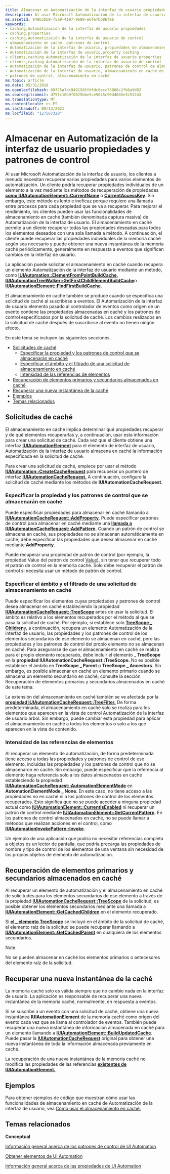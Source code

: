 ```yaml
---
title: Almacenar en Automatización de la interfaz de usuario propiedades y patrones de control
description: Al usar Microsoft Automatización de la interfaz de usuario, los clientes a menudo necesitan recuperar varias propiedades para varios elementos de automatización.
ms.assetid: 948b3bb9-75a9-4197-9680-e6fe7bb86feb
keywords:
- caching,Automatización de la interfaz de usuario propiedades
- caching,properties
- caching,Automatización de la interfaz de usuario de control
- almacenamiento en caché, patrones de control
- Automatización de la interfaz de usuario, propiedades de almacenamiento en caché
- Automatización de la interfaz de usuario,property caching
- clients,caching Automatización de la interfaz de usuario properties
- clients,caching Automatización de la interfaz de usuario de control
- Automatización de la interfaz de usuario, patrones de control de almacenamiento en caché
- Automatización de la interfaz de usuario, almacenamiento en caché de patrones de control
- patrones de control, almacenamiento en caché
ms.topic: article
ms.date: 05/31/2018
ms.openlocfilehash: 69f75a7dc9491565fdfdc0ecc73808c2fb6a9d82
ms.sourcegitcommit: d75fc10b9f0825bbe5ce5045c90d4045e3c53243
ms.translationtype: MT
ms.contentlocale: es-ES
ms.lasthandoff: 09/13/2021
ms.locfileid: "127567328"
---
```

# <a name="caching-ui-automation-properties-and-control-patterns"></a>Almacenar en Automatización de la interfaz de usuario propiedades y patrones de control

Al usar Microsoft Automatización de la interfaz de usuario, los clientes a menudo necesitan recuperar varias propiedades para varios elementos de automatización. Un cliente podría recuperar propiedades individuales de un elemento a la vez mediante los métodos de recuperación de propiedades [**como IUIAutomationElement::CurrentName**](/windows/desktop/api/UIAutomationClient/nf-uiautomationclient-iuiautomationelement-get_currentname) o [**CurrentAccessKey**](/windows/desktop/api/UIAutomationClient/nf-uiautomationclient-iuiautomationelement-get_currentaccesskey). Sin embargo, este método es lento e ineficaz porque requiere una llamada entre procesos para cada propiedad que se va a recuperar. Para mejorar el rendimiento, los clientes pueden usar las funcionalidades de almacenamiento en caché (también denominada captura masiva) de Automatización de la interfaz de usuario. El almacenamiento en caché permite a un cliente recuperar todas las propiedades deseadas para todos los elementos deseados con una sola llamada a método. A continuación, el cliente puede recuperar las propiedades individuales de la memoria caché según sea necesario y puede obtener una nueva instantánea de la memoria caché periódicamente, generalmente en respuesta a eventos que significan cambios en la interfaz de usuario.

La aplicación puede solicitar el almacenamiento en caché cuando recupera un elemento Automatización de la interfaz de usuario mediante un método, como [**IUIAutomation::ElementFromPointBuildCache,**](/windows/desktop/api/UIAutomationClient/nf-uiautomationclient-iuiautomation-elementfrompointbuildcache) [**IUIAutomationTreeWalker::GetFirstChildElementBuildCache**](/windows/desktop/api/UIAutomationClient/nf-uiautomationclient-iuiautomationtreewalker-getfirstchildelementbuildcache)o [**IUIAutomationElement::FindFirstBuildCache**](/windows/desktop/api/UIAutomationClient/nf-uiautomationclient-iuiautomationelement-findfirstbuildcache).

El almacenamiento en caché también se produce cuando se especifica una solicitud de caché al suscribirse a eventos. El Automatización de la interfaz de usuario elemento pasado al controlador de eventos como origen de un evento contiene las propiedades almacenadas en caché y los patrones de control especificados por la solicitud de caché. Los cambios realizados en la solicitud de caché después de suscribirse al evento no tienen ningún efecto.

En este tema se incluyen las siguientes secciones.

-   [Solicitudes de caché](#cache-requests)
    -   [Especificar la propiedad y los patrones de control que se almacenarán en caché](#specifying-property-and-control-patterns-to-cache)
    -   [Especificar el ámbito y el filtrado de una solicitud de almacenamiento en caché](#specifying-the-scoping-and-filtering-of-a-caching-request)
    -   [Intensidad de las referencias de elementos](#strength-of-element-references)
-   [Recuperación de elementos primarios y secundarios almacenados en caché](#retrieving-cached-children-and-parents)
-   [Recuperar una nueva instantánea de la caché](#retrieving-a-new-snapshot-of-the-cache)
-   [Ejemplos](#examples)
-   [Temas relacionados](#related-topics)

## <a name="cache-requests"></a>Solicitudes de caché

El almacenamiento en caché implica determinar qué propiedades recuperar y de qué elementos recuperarlas y, a continuación, usar esta información para crear una solicitud de caché. Cada vez que el cliente obtiene una interfaz [**IUIAutomationElement**](/windows/desktop/api/UIAutomationClient/nn-uiautomationclient-iuiautomationelement) para el elemento de interfaz de usuario, Automatización de la interfaz de usuario almacena en caché la información especificada en la solicitud de caché.

Para crear una solicitud de caché, empiece por usar el método [**IUIAutomation::CreateCacheRequest**](/windows/desktop/api/UIAutomationClient/nf-uiautomationclient-iuiautomation-createcacherequest) para recuperar un puntero de interfaz [**IUIAutomationCacheRequest.**](/windows/desktop/api/UIAutomationClient/nn-uiautomationclient-iuiautomationcacherequest) A continuación, configure la solicitud de caché mediante los métodos de **IUIAutomationCacheRequest**.

### <a name="specifying-property-and-control-patterns-to-cache"></a>Especificar la propiedad y los patrones de control que se almacenarán en caché

Puede especificar propiedades para almacenar en caché llamando a [**IUIAutomationCacheRequest::AddProperty**](/windows/desktop/api/UIAutomationClient/nf-uiautomationclient-iuiautomationcacherequest-addproperty). Puede especificar patrones de control para almacenar en caché mediante una [**llamada a IUIAutomationCacheRequest::AddPattern**](/windows/desktop/api/UIAutomationClient/nf-uiautomationclient-iuiautomationcacherequest-addpattern). Cuando un patrón de control se almacena en caché, sus propiedades no se almacenan automáticamente en caché; debe especificar las propiedades que desea almacenar en caché mediante **AddProperty**.

Puede recuperar una propiedad de patrón de control (por ejemplo, la propiedad Value del patrón de control [Value),](uiauto-implementingvalue.md) sin tener que recuperar todo el patrón de control en la memoria caché. Solo debe recuperar el patrón de control si necesita usar un método de patrón de control.

### <a name="specifying-the-scoping-and-filtering-of-a-caching-request"></a>Especificar el ámbito y el filtrado de una solicitud de almacenamiento en caché

Puede especificar los elementos cuyas propiedades y patrones de control desea almacenar en caché estableciendo la propiedad [**IUIAutomationCacheRequest::TreeScope**](/windows/desktop/api/UIAutomationClient/nf-uiautomationclient-iuiautomationcacherequest-get_treescope) antes de usar la solicitud. El ámbito es relativo a los elementos recuperados por el método al que se pasa la solicitud de caché. Por ejemplo, si establece solo [**TreeScope \_ Children**](/windows/desktop/api/UIAutomationClient/ne-uiautomationclient-treescope)y, a continuación, recupera un elemento Automatización de la interfaz de usuario, las propiedades y los patrones de control de los elementos secundarios de ese elemento se almacenan en caché, pero las propiedades y los patrones de control del propio elemento no se almacenan en caché. Para asegurarse de que el almacenamiento en caché se realiza para el propio elemento recuperado, debe incluir el elemento **\_ TreeScope** en la **propiedad IUIAutomationCacheRequest::TreeScope.** No es posible establecer el ámbito en **TreeScope \_ Parent** o **TreeScope \_ Ancestors**. Sin embargo, es posible almacenar en caché un elemento primario cuando se almacena un elemento secundario en caché; consulte la sección Recuperación de elementos primarios y secundarios almacenados en caché de este tema.

La extensión del almacenamiento en caché también se ve afectada por la [**propiedad IUIAutomationCacheRequest::TreeFilter.**](/windows/desktop/api/UIAutomationClient/nf-uiautomationclient-iuiautomationcacherequest-get_treefilter) De forma predeterminada, el almacenamiento en caché solo se realiza para los elementos que aparecen en la vista de control Automatización de la interfaz de usuario árbol. Sin embargo, puede cambiar esta propiedad para aplicar el almacenamiento en caché a todos los elementos o solo a los que aparecen en la vista de contenido.

### <a name="strength-of-element-references"></a>Intensidad de las referencias de elementos

Al recuperar un elemento de automatización, de forma predeterminada tiene acceso a todas las propiedades y patrones de control de ese elemento, incluidas las propiedades y los patrones de control que no se almacenaron en caché. Sin embargo, puede especificar que la referencia al elemento haga referencia solo a los datos almacenados en caché estableciendo la propiedad [**IUIAutomationCacheRequest::AutomationElementMode**](/windows/desktop/api/UIAutomationClient/nf-uiautomationclient-iuiautomationcacherequest-get_automationelementmode) en **AutomationElementMode \_ None**. En este caso, no tiene acceso a las propiedades no en caché ni a los patrones de control de los elementos recuperados. Esto significa que no se puede acceder a ninguna propiedad actual como [**IUIAutomationElement::CurrentIsEnabled**](/windows/desktop/api/UIAutomationClient/nf-uiautomationclient-iuiautomationelement-get_currentisenabled) ni recuperar un patrón de control mediante [**IUIAutomationElement::GetCurrentPattern**](/windows/desktop/api/UIAutomationClient/nf-uiautomationclient-iuiautomationelement-getcurrentpattern). En los patrones de control almacenados en caché, no se puede llamar a métodos que realizan acciones en el control, como [**IUIAutomationInvokePattern::Invoke**](/windows/desktop/api/UIAutomationClient/nf-uiautomationclient-iuiautomationinvokepattern-invoke).

Un ejemplo de una aplicación que podría no necesitar referencias completa a objetos es un lector de pantalla, que podría precarga las propiedades de nombre y tipo de control de los elementos de una ventana sin necesidad de los propios objetos de elemento de automatización.

## <a name="retrieving-cached-children-and-parents"></a>Recuperación de elementos primarios y secundarios almacenados en caché

Al recuperar un elemento de automatización y el almacenamiento en caché de solicitudes para los elementos secundarios de ese elemento a través de la propiedad [**IUIAutomationCacheRequest::TreeScope**](/windows/desktop/api/UIAutomationClient/nf-uiautomationclient-iuiautomationcacherequest-get_treescope) de la solicitud, es posible obtener los elementos secundarios mediante una llamada a [**IUIAutomationElement::GetCachedChildren**](/windows/desktop/api/UIAutomationClient/nf-uiautomationclient-iuiautomationelement-getcachedchildren) en el elemento recuperado.

Si [**el \_ elemento TreeScope**](/windows/desktop/api/UIAutomationClient/ne-uiautomationclient-treescope) se incluyó en el ámbito de la solicitud de caché, el elemento raíz de la solicitud se puede recuperar llamando a [**IUIAutomationElement::GetCachedParent**](/windows/desktop/api/UIAutomationClient/nf-uiautomationclient-iuiautomationelement-getcachedparent) en cualquiera de los elementos secundarios.

> [!Note]  
> No se pueden almacenar en caché los elementos primarios o antecesores del elemento raíz de la solicitud.

 

## <a name="retrieving-a-new-snapshot-of-the-cache"></a>Recuperar una nueva instantánea de la caché

La memoria caché solo es válida siempre que no cambie nada en la interfaz de usuario. La aplicación es responsable de recuperar una nueva instantánea de la memoria caché, normalmente, en respuesta a eventos.

Si se suscribe a un evento con una solicitud de caché, obtiene una nueva instantánea [**IUIAutomationElement**](/windows/desktop/api/UIAutomationClient/nn-uiautomationclient-iuiautomationelement) de la memoria caché como origen del evento cada vez que se llama al controlador de eventos. También puede recuperar una nueva instantánea de información almacenada en caché para un elemento llamando a [**IUIAutomationElement::BuildUpdatedCache**](/windows/desktop/api/UIAutomationClient/nf-uiautomationclient-iuiautomationelement-buildupdatedcache). Puede pasar la [**IUIAutomationCacheRequest**](/windows/desktop/api/UIAutomationClient/nn-uiautomationclient-iuiautomationcacherequest) original para obtener una nueva instantánea de toda la información almacenada previamente en caché.

La recuperación de una nueva instantánea de la memoria caché no modifica las propiedades de las referencias [**existentes de IUIAutomationElement.**](/windows/desktop/api/UIAutomationClient/nn-uiautomationclient-iuiautomationelement)

## <a name="examples"></a>Ejemplos

Para obtener ejemplos de código que muestran cómo usar las funcionalidades de almacenamiento en caché de Automatización de la interfaz de usuario, vea [Cómo usar el almacenamiento en caché.](uiauto-howto-use-caching.md)

## <a name="related-topics"></a>Temas relacionados

<dl> <dt>

**Conceptual**
</dt> <dt>

[Información general acerca de los patrones de control de UI Automation](uiauto-controlpatternsoverview.md)
</dt> <dt>

[Obtener elementos de UI Automation](uiauto-obtainingelements.md)
</dt> <dt>

[Información general acerca de las propiedades de UI Automation](uiauto-propertiesoverview.md)
</dt> </dl>

 

 




